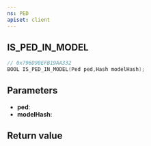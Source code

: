 ```yaml
---
ns: PED
apiset: client
---
```

## IS_PED_IN_MODEL

```c
// 0x796D90EFB19AA332
BOOL IS_PED_IN_MODEL(Ped ped,Hash modelHash);
```


## Parameters
* **ped**:
* **modelHash**:

## Return value

